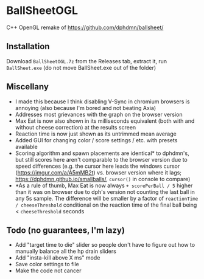 # BallSheetOGL
C++ OpenGL remake of https://github.com/dphdmn/ballsheet/

## Installation

Download `BallSheetOGL.7z` from the Releases tab, extract it, run `BallSheet.exe` (do not move BallSheet.exe out of the folder)

## Miscellany
- I made this because I think disabling V-Sync in chromium browsers is annoying (also because I'm bored and not beating Axia)
- Addresses most grievances with the graph on the browser version
- Max Eat is now also shown in its milliseconds equivalent (both with and without cheese correction) at the results screen
- Reaction time is now just shown as its untrimmed mean average
- Added GUI for changing color / score settings / etc. with presets available
- Scoring algorithm and spawn placements are identical* to dphdmn's, but still scores here aren't comparable to the browser version due to speed differences
(e.g. the cursor here leads the windows cursor (https://imgur.com/a/A5mMB2t) vs. browser version where it lags; https://dphdmn.github.io/smallballs/, `cursor()` 
in console to compare)
- *As a rule of thumb, Max Eat is now always `+ scorePerBall / 5` higher than it was on browser due to dph's version not counting the last ball in any
5s sample. The difference will be smaller by a factor of `reactionTime / cheeseThreshold` conditional on the reaction time of the final ball being < `cheeseThreshold`
seconds

## Todo (no guarantees, I'm lazy)
- Add "target time to die" slider so people don't have to figure out how to manually balance all the hp drain sliders
- Add "insta-kill above X ms" mode
- Save color settings to file
- Make the code not cancer
